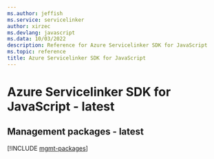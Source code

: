 ```yaml
---
ms.author: jeffish
ms.service: servicelinker
author: xirzec
ms.devlang: javascript
ms.data: 10/03/2022
description: Reference for Azure Servicelinker SDK for JavaScript
ms.topic: reference
title: Azure Servicelinker SDK for JavaScript
---
```

# Azure Servicelinker SDK for JavaScript - latest

## Management packages - latest
[!INCLUDE [mgmt-packages](servicelinker-mgmt-index.md)]